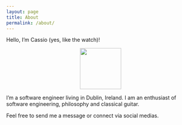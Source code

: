 ```yaml
---
layout: page
title: About
permalink: /about/
---
```

Hello, I’m Cassio (yes, like the watch)!

<p align="center">
    <img style="width: 110px; height: 110px;" src="{{site.baseurl}}/assets/cassio-green.png">
</p>

I’m a software engineer living in Dublin, Ireland. I am an enthusiast of software engineering, philosophy and classical guitar.

Feel free to send me a message or connect via social medias.